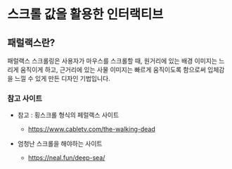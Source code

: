 # 스크롤 값을 활용한 인터랙티브

## 패럴랙스란?

패럴랙스 스크롤링은 사용자가 마우스를 스크롤할 때, 원거리에 있는 배경 이미지는 느리게 움직이게 하고, 근거리에 있는 사물 이미지는 빠르게 움직이도록 함으로써 입체감을 느낄 수 있게 만든 디자인 기법입니다.

### 참고 사이트

- 참고 : 횡스크롤 형식의 페럴랙스 사이트

  - https://www.cabletv.com/the-walking-dead

- 엄청난 스크롤을 해야하는 사이트

  - https://neal.fun/deep-sea/

